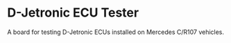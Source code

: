 # D-Jetronic ECU Tester

A board for testing D-Jetronic ECUs installed on Mercedes C/R107 vehicles.
